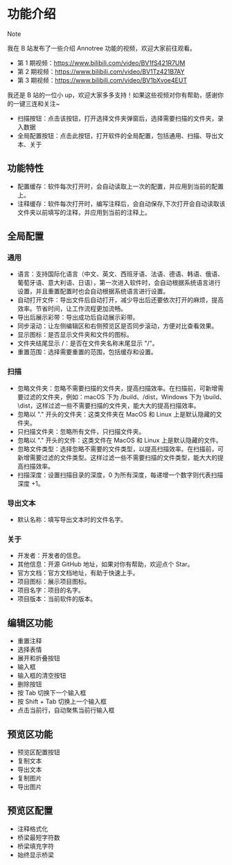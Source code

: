 # 功能介绍

> [!NOTE]
>
> 我在 B 站发布了一些介绍 Annotree 功能的视频，欢迎大家前往观看。
>
> * 第 1 期视频：https://www.bilibili.com/video/BV1fS421R7UM  
> * 第 2 期视频：https://www.bilibili.com/video/BV1Tz421B7AY  
> * 第 3 期视频：https://www.bilibili.com/video/BV1bXvoe4EUT
>
> 我还是 B 站的一位小 up，欢迎大家多多支持！如果这些视频对你有帮助，感谢你的一键三连和关注~

- 扫描按钮：点击该按钮，打开选择文件夹弹窗后，选择需要扫描的文件夹，录入数据
- 全局配置按钮：点击此按钮，打开软件的全局配置，包括通用、扫描、导出文本、关于

## 功能特性

- 配置缓存：软件每次打开时，会自动读取上一次的配置，并应用到当前的配置上。
- 注释缓存：软件每次打开时，编写注释后，会自动保存,下次打开会自动读取该文件夹以前填写的注释，并应用到当前的注释上。

## 全局配置

### 通用

- 语言：支持国际化语言（中文、英文、西班牙语、法语、德语、韩语、俄语、葡萄牙语、意大利语、日语），第一次进入软件时，会自动根据系统语言进行设置，并且重置配置时也会自动根据系统语言进行设置。
- 自动打开文件：导出文件后自动打开，减少导出后还要依次打开的麻烦，提高效率。节省时间，让工作流程更加流畅。
- 导出后展示彩带：导出成功后自动展示彩带。
- 同步滚动：让左侧编辑区和右侧预览区是否同步滚动，方便对比查看效果。
- 显示图标：是否显示文件夹和文件的图标。
- 文件夹结尾显示 /：是否在文件夹名称末尾显示 "/"。
- 重置范围：选择需要重置的范围，包括缓存和设置。

### 扫描

- 忽略文件夹：忽略不需要扫描的文件夹，提高扫描效率。在扫描前，可新增需要过滤的文件夹，例如：macOS 下为 /build、/dist，Windows 下为 \build、\dist，这样过滤一些不需要扫描的文件夹，能大大的提高扫描效率。
- 忽略以 "." 开头的文件夹：这类文件夹在 MacOS 和 Linux 上是默认隐藏的文件夹。
- 只扫描文件夹：忽略所有文件，只扫描文件夹。
- 忽略以 "." 开头的文件：这类文件在 MacOS 和 Linux 上是默认隐藏的文件。
- 忽略文件类型：选择忽略不需要的文件类型，以提高扫描效率。在扫描前，可新增需要过滤的文件类型。这样过滤一些不需要扫描的文件类型，能大大的提高扫描效率。
- 扫描深度：设置扫描目录的深度，0 为所有深度，每递增一个数字则代表扫描深度 +1。

### 导出文本

- 默认名称：填写导出文本时的文件名字。

### 关于

- 开发者：开发者的信息。
- 其他信息：开源 GitHub 地址，如果对你有帮助，欢迎点个 Star。
- 官方文档：官方文档地址，有助于快速上手。
- 项目图标：展示项目图标。
- 项目名字：项目的名字。
- 项目版本：当前软件的版本。

## 编辑区功能

- 重置注释
- 选择表情
- 展开和折叠按钮
- 输入框
- 输入框的清空按钮
- 删除按钮
- 按 Tab 切换下一个输入框
- 按 Shift + Tab 切换上一个输入框
- 点击当前行，自动聚焦当前行输入框

## 预览区功能

- 预览区配置按钮
- 复制文本
- 导出文本
- 复制图片
- 导出图片

## 预览区配置

- 注释格式化
- 桥梁最短字符数
- 桥梁填充字符
- 始终显示桥梁
